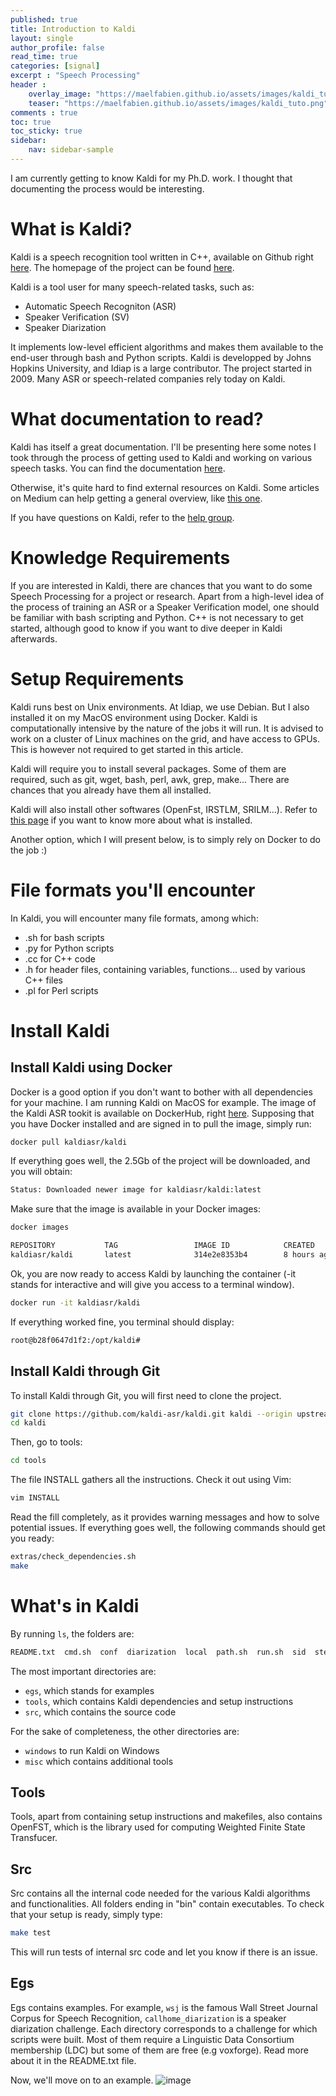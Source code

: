 ```yaml
---
published: true
title: Introduction to Kaldi
layout: single
author_profile: false
read_time: true
categories: [signal]
excerpt : "Speech Processing"
header :
    overlay_image: "https://maelfabien.github.io/assets/images/kaldi_tuto.png"
    teaser: "https://maelfabien.github.io/assets/images/kaldi_tuto.png"
comments : true
toc: true
toc_sticky: true
sidebar:
    nav: sidebar-sample
---
```


I am currently getting to know Kaldi for my Ph.D. work. I thought that documenting the process would be interesting.

# What is Kaldi?

Kaldi is a speech recognition tool written in C++, available on Github right [here](https://github.com/kaldi-asr/kaldi). The homepage of the project can be found [here](https://kaldi-asr.org/).

Kaldi is a tool user for many speech-related tasks, such as:
- Automatic Speech Recogniton (ASR)
- Speaker Verification (SV)
- Speaker Diarization 

It implements low-level efficient algorithms and makes them available to the end-user through bash and Python scripts. Kaldi is developped by Johns Hopkins University, and Idiap is a large contributor. The project started in 2009. Many ASR or speech-related companies rely today on Kaldi. 

# What documentation to read?

Kaldi has itself a great documentation. I'll be presenting here some notes I took through the process of getting used to Kaldi and working on various speech tasks. You can find the documentation [here](https://kaldi-asr.org/doc/).

Otherwise, it's quite hard to find external resources on Kaldi. Some articles on Medium can help getting a general overview, like [this one](https://towardsdatascience.com/how-to-start-with-kaldi-and-speech-recognition-a9b7670ffff6).

If you have questions on Kaldi, refer to the [help group](https://groups.google.com/forum/#!forum/kaldi-help).

# Knowledge Requirements

If you are interested in Kaldi, there are chances that you want to do some Speech Processing for a project or research. Apart from a high-level idea of the process of training an ASR or a Speaker Verification model, one should be familiar with bash scripting and Python. C++ is not necessary to get started, although good to know if you want to dive deeper in Kaldi afterwards.

# Setup Requirements

Kaldi runs best on Unix environments. At Idiap, we use Debian. But I also installed it on my MacOS environment using Docker. Kaldi is computationally intensive by the nature of the jobs it will run. It is advised to work on a cluster of Linux machines on the grid, and have access to GPUs. This is however not required to get started in this article.

Kaldi will require you to install several packages. Some of them are required, such as git, wget, bash, perl, awk, grep, make... There are chances that you already have them all installed.

Kaldi will also install other softwares (OpenFst, IRSTLM, SRILM...). Refer to [this page](https://kaldi-asr.org/doc/dependencies.html) if you want to know more about what is installed.

Another option, which I will present below, is to simply rely on Docker to do the job :)

# File formats you'll encounter

In Kaldi, you will encounter many file formats, among which:
- .sh for bash scripts
- .py for Python scripts
- .cc for C++ code
- .h for header files, containing variables, functions... used by various C++ files
- .pl for Perl scripts

# Install Kaldi

## Install Kaldi using Docker

Docker is a good option if you don't want to bother with all dependencies for your machine. I am running Kaldi on MacOS for example. The image of the Kaldi ASR tookit is available on DockerHub, right [here](https://hub.docker.com/r/kaldiasr/kaldi). Supposing that you have Docker installed and are signed in to pull the image, simply run:

```bash
docker pull kaldiasr/kaldi
```

If everything goes well, the 2.5Gb of the project will be downloaded, and you will obtain:

```bash
Status: Downloaded newer image for kaldiasr/kaldi:latest
```

Make sure that the image is available in your Docker images:

```bash
docker images

REPOSITORY           TAG                 IMAGE ID            CREATED             SIZE
kaldiasr/kaldi       latest              314e2e8353b4        8 hours ago         11.5GB
```

Ok, you are now ready to access Kaldi by launching the container (-it stands for interactive and will give you access to a terminal window).

```bash
docker run -it kaldiasr/kaldi
```

If everything worked fine, you terminal should display:

```bash
root@b28f0647d1f2:/opt/kaldi#
```

## Install Kaldi through Git

To install Kaldi through Git, you will first need to clone the project.

```bash
git clone https://github.com/kaldi-asr/kaldi.git kaldi --origin upstream
cd kaldi
```

Then, go to tools:

```bash
cd tools
```

The file INSTALL gathers all the instructions. Check it out using Vim:

```bash
vim INSTALL
```

Read the fill completely, as it provides warning messages and how to solve potential issues. If everything goes well, the following commands should get you ready:

```bash
extras/check_dependencies.sh
make
```

# What's in Kaldi

By running ```ls```, the folders are:

```bash
README.txt  cmd.sh  conf  diarization  local  path.sh  run.sh  sid  steps  utils
```

The most important directories are:
- `egs`, which stands for examples
- `tools`, which contains Kaldi dependencies and setup instructions
- `src`, which contains the source code

For the sake of completeness, the other directories are:
- `windows` to run Kaldi on Windows
- `misc` which contains additional tools

## Tools

Tools, apart from containing setup instructions and makefiles, also contains OpenFST, which is the library used for computing Weighted Finite State Transfucer. 

## Src

Src contains all the internal code needed for the various Kaldi algorithms and functionalities. All folders ending in "bin" contain executables. To check that your setup is ready, simply type:

```bash
make test
```

This will run tests of internal src code and let you know if there is an issue.

## Egs

Egs contains examples. For example, `wsj` is the famous Wall Street Journal Corpus for Speech Recognition, `callhome_diarization` is a speaker diarization challenge. Each directory corresponds to a challenge for which scripts were built. Most of them require a Linguistic Data Consortium membership (LDC) but some of them are free (e.g voxforge). Read more about it in the README.txt file.

Now, we'll move on to an example.
![image](https://maelfabien.github.io/assets/images/directorystructure.png)
